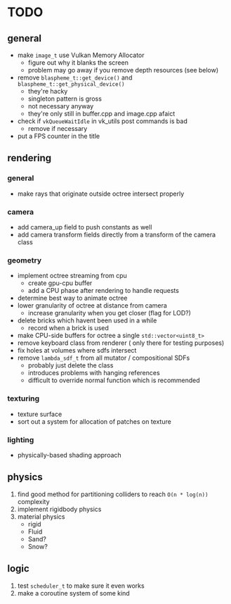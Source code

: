# TODO

## general

* make `image_t` use Vulkan Memory Allocator 
    * figure out why it blanks the screen
    * problem may go away if you remove depth resources (see below)
* remove `blaspheme_t::get_device()` and `blaspheme_t::get_physical_device()`
    * they're hacky
    * singleton pattern is gross
    * not necessary anyway
    * they're only still in buffer.cpp and image.cpp afaict
* check if `vkQueueWaitIdle` in vk_utils post commands is bad
    * remove if necessary
* put a FPS counter in the title

## rendering

### general
* make rays that originate outside octree intersect properly

### camera
* add camera_up field to push constants as well
* add camera transform fields directly from a transform of the camera class

### geometry
* implement octree streaming from cpu
    * create gpu-cpu buffer
    * add a CPU phase after rendering to handle requests
* determine best way to animate octree
* lower granularity of octree at distance from camera
    * increase granularity when you get closer (flag for LOD?)
* delete bricks which havent been used in a while
    * record when a brick is used
* make CPU-side buffers for octree a single `std::vector<uint8_t>`
* remove keyboard class from renderer ( only there for testing purposes)
* fix holes at volumes where sdfs intersect
* remove `lambda_sdf_t` from all mutator / compositional SDFs
    * probably just delete the class
    * introduces problems with hanging references
    * difficult to override normal function which is recommended

### texturing
* texture surface
* sort out a system for allocation of patches on texture

### lighting
* physically-based shading approach

## physics
1. find good method for partitioning colliders to reach `O(n * log(n))` complexity
2. implement rigidbody physics
3. material physics
    * rigid
    * Fluid
    * Sand?
    * Snow?

## logic
1. test `scheduler_t` to make sure it even works
2. make a coroutine system of some kind
